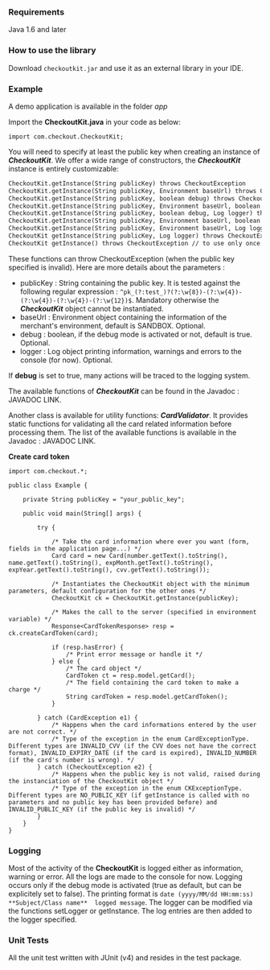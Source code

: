 ### Requirements

Java 1.6 and later

### How to use the library

Download ```checkoutkit.jar``` and use it as an external library in your IDE.

### Example

A demo application is available in the folder *app*

Import the **CheckoutKit.java** in your code as below:
```
import com.checkout.CheckoutKit;
```

You will need to specify at least the public key when creating an instance of ***CheckoutKit***. We offer a wide range of constructors, the ***CheckoutKit*** instance is entirely customizable:

```html
CheckoutKit.getInstance(String publicKey) throws CheckoutException
CheckoutKit.getInstance(String publicKey, Environment baseUrl) throws CheckoutException
CheckoutKit.getInstance(String publicKey, boolean debug) throws CheckoutException
CheckoutKit.getInstance(String publicKey, Environment baseUrl, boolean debug) throws CheckoutException
CheckoutKit.getInstance(String publicKey, boolean debug, Log logger) throws CheckoutException
CheckoutKit.getInstance(String publicKey, Environment baseUrl, boolean debug, Log logger) throws CheckoutException
CheckoutKit.getInstance(String publicKey, Environment baseUrl, Log logger) throws CheckoutException
CheckoutKit getInstance(String publicKey, Log logger) throws CheckoutException
CheckoutKit getInstance() throws CheckoutException // to use only once the CheckoutKit object has been instantiated, otherwise throws a CheckoutException
```

These functions can throw CheckoutException (when the public key specified is invalid).
Here are more details about the parameters :
- publicKey : String containing the public key. It is tested against the following regular expression : ```^pk_(?:test_)?(?:\w{8})-(?:\w{4})-(?:\w{4})-(?:\w{4})-(?:\w{12})$```. Mandatory otherwise the ***CheckoutKit*** object cannot be instantiated.
- baseUrl : Environment object containing the information of the merchant's environment, default is SANDBOX. Optional.
- debug : boolean, if the debug mode is activated or not, default is true. Optional.
- logger : Log object printing information, warnings and errors to the console (for now). Optional.

If **debug** is set to true, many actions will be traced to the logging system.

The available functions of ***CheckoutKit*** can be found in the Javadoc : JAVADOC LINK.

Another class is available for utility functions: ***CardValidator***. It provides static functions for validating all the card related information before processing them. The list of the available functions is available in the Javadoc : JAVADOC LINK.


**Create card token**

```
import com.checkout.*;

public class Example {

    private String publicKey = "your_public_key";

    public void main(String[] args) {

        try {

        	/* Take the card information where ever you want (form, fields in the application page...) */
            Card card = new Card(number.getText().toString(), name.getText().toString(), expMonth.getText().toString(), expYear.getText().toString(), cvv.getText().toString());

            /* Instantiates the CheckoutKit object with the minimum parameters, default configuration for the other ones */
            CheckoutKit ck = CheckoutKit.getInstance(publicKey);

            /* Makes the call to the server (specified in environment variable) */
            Response<CardTokenResponse> resp = ck.createCardToken(card);

            if (resp.hasError) {
                /* Print error message or handle it */
            } else {
                /* The card object */
                CardToken ct = resp.model.getCard();
                /* The field containing the card token to make a charge */
                String cardToken = resp.model.getCardToken();
            }

        } catch (CardException e1) {
        	/* Happens when the card informations entered by the user are not correct. */
        	/* Type of the exception in the enum CardExceptionType. Different types are INVALID_CVV (if the CVV does not have the correct format), INVALID_EXPIRY_DATE (if the card is expired), INVALID_NUMBER (if the card's number is wrong). */
        } catch (CheckoutException e2) {
            /* Happens when the public key is not valid, raised during the instanciation of the CheckoutKit object */
            /* Type of the exception in the enum CKExceptionType. Different types are NO_PUBLIC_KEY (if getInstance is called with no parameters and no public key has been provided before) and INVALID_PUBLIC_KEY (if the public key is invalid) */
        }
    }
}
```


### Logging

Most of the activity of the **CheckoutKit** is logged either as information, warning or error. All the logs are made to the console for now. Logging occurs only if the debug mode is activated (true as default, but can be explicitely set to false). The printing format is ```date (yyyy/MM/dd HH:mm:ss)  **Subject/Class name**  logged message```. The logger can be modified via the functions setLogger or getInstance. The log entries are then added to the logger specified.

### Unit Tests

All the unit test written with JUnit (v4) and resides in the test package.
